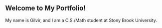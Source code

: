 ## Welcome to My Portfolio!

My name is Gilvir, and I am a C.S./Math student at Stony Brook University.
